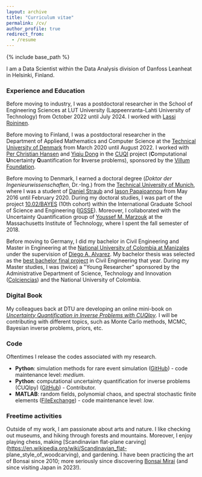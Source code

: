 ```yaml
---
layout: archive
title: "Curriculum vitae"
permalink: /cv/
author_profile: true
redirect_from:
  - /resume
---
```


{% include base_path %}

I am a Data Scientist within the Data Analysis division of Danfoss Leanheat in Helsinki, Finland.

### Experience and Education
Before moving to industry, I was a postdoctoral researcher in the School of Engineering Sciences at LUT University (Lappeenranta-Lahti University of Technology) from October 2022 until July 2024. I worked with [Lassi Roininen](https://www.lut.fi/fi/profiilit/lassi-roininen).

Before moving to Finland, I was a postdoctoral researcher in the Department of Applied Mathematics and Computer Science at the [Technical University of Denmark](https://www.dtu.dk/) from March 2020 until August 2022. I worked with [Per Christian Hansen](http://www2.compute.dtu.dk/~pcha/) and [Yiqiu Dong](http://www2.compute.dtu.dk/~yido/index.html) in the [CUQI](https://www.compute.dtu.dk/english/cuqi) project (**C**omputational **U**ncertainty **Q**uantification for **I**nverse problems), sponsored by the [Villum Foundation](https://villumfonden.dk/en).

Before moving to Denmark, I earned a doctoral degree (*Doktor der Ingenieurwissenschaften*, Dr.-Ing.) from the [Technical University of Munich](http://www.tum.de), where I was a student of [Daniel Straub](https://www.cee.ed.tum.de/era/team/daniel-straub/) and [Iason Papaioannou](https://www.cee.ed.tum.de/era/team/iason-papaioannou/) from May 2016 until February 2020. During my doctoral studies, I was part of the project [10.02/BAYES](https://www.igsse.gs.tum.de/en/igsse/doctorate-at-igsse/) (10th cohort) within the International Graduate School of Science and Engineering ([IGSSE](https://www.igsse.gs.tum.de/index.php?id=5)). Moreover, I collaborated with the Uncertainty Quantification group of [Youssef M. Marzouk](https://uqgroup.mit.edu/people) at the Massachusetts Institute of Technology, where I spent the fall semester of 2018.

Before moving to Germany, I did my bachelor in Civil Engineering and Master in Engineering at the [National University of Colombia at Manizales](https://www.manizales.unal.edu.co/) under the supervision of [Diego A. Alvarez](https://sites.google.com/site/diegoandresalvarezmarin/). My bachelor thesis was selected as the [best bachelor final project](https://pregrado.unal.edu.co/mejorestrabajos) in Civil Engineering that year. During my Master studies, I was (twice) a "Young Researcher" sponsored by the Administrative Department of Science, Technology and Innovation ([Colciencias](https://minciencias.gov.co/)) and the National University of Colombia.

### Digital Book 
My colleagues back at DTU are developing an online mini-book on [*Uncertainty Quantification in Inverse Problems with CUQIpy*](https://cuqi-dtu.github.io/CUQI-Book/intro.html). I will be contributing with different topics, such as Monte Carlo methods, MCMC, Bayesian inverse problems, priors, etc.

### Code
Oftentimes I release the codes associated with my research. 

- **Python**: simulation methods for rare event simulation ([GitHub](https://github.com/furibec/rare_event_simulation)) - code maintenance level: *medium*.
- **Python**: computational uncertainty quantification for inverse problems (CUQIpy) ([GitHub](https://github.com/CUQI-DTU/CUQIpy)) - Contributor.
- **MATLAB**: random fields, polynomial chaos, and spectral stochastic finite elements ([FileExchange](https://mathworks.com/matlabcentral/profile/authors/2912338)) - code maintenance level: *low*.

### Freetime activities
Outside of my work, I am passionate about arts and nature. I like checking out 
museums, and hiking through forests and mountains. Moreover, I enjoy playing 
chess, making [Scandinavian flat-plane 
carving](https://en.wikipedia.org/wiki/Scandinavian_flat-
plane_style_of_woodcarving), and gardening. I have been practicing the art of 
Bonsai since 2010; more seriously since discovering [Bonsai 
Mirai](https://live.bonsaimirai.com/) (and since visiting Japan in 2023!).
